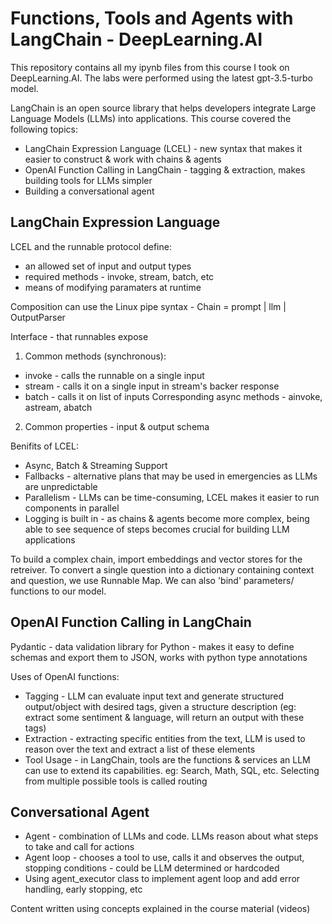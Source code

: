 # Functions, Tools and Agents with LangChain -  DeepLearning.AI
This repository contains all my ipynb files from this course I took on DeepLearning.AI. The labs were performed using the latest gpt-3.5-turbo model.

LangChain is an open source library that helps developers integrate Large Language Models (LLMs) into applications. This course covered the following topics:
- LangChain Expression Language (LCEL) - new syntax that makes it easier to construct & work with chains & agents
- OpenAI Function Calling in LangChain - tagging & extraction, makes building tools for LLMs simpler
- Building a conversational agent 

## LangChain Expression Language
LCEL and the runnable protocol define: 
- an allowed set of input and output types
- required methods - invoke, stream, batch, etc
- means of modifying paramaters at runtime

Composition can use the Linux pipe syntax - Chain = prompt | llm | OutputParser

Interface - that runnables expose 
1. Common methods (synchronous):
- invoke - calls the runnable on a single input
- stream - calls it on a single input in stream's backer response
- batch - calls it on list of inputs
Corresponding async methods - ainvoke, astream, abatch
2. Common properties - input & output schema

Benifits of LCEL:
- Async, Batch & Streaming Support
- Fallbacks - alternative plans that may be used in emergencies as LLMs are unpredictable
- Parallelism - LLMs can be time-consuming, LCEL makes it easier to run components in parallel
- Logging is built in - as chains & agents become more complex, being able to see sequence of steps becomes crucial for building LLM applications

To build a complex chain, import embeddings and vector stores for the retreiver. To convert a single question into a dictionary containing context and question, we use Runnable Map.
We can also 'bind' parameters/ functions to our model.

## OpenAI Function Calling in LangChain
Pydantic - data validation library for Python - makes it easy to define schemas and export them to JSON, works with python type annotations

Uses of OpenAI functions:
- Tagging - LLM can evaluate input text and generate structured output/object with desired tags, given a structure description (eg: extract some sentiment & language, will return an output with these tags) 
- Extraction - extracting specific entities from the text, LLM is used to reason over the text and extract a list of these elements
- Tool Usage - in LangChain, tools are the functions & services an LLM can use to extend its capabilities. eg: Search, Math, SQL, etc. Selecting from multiple possible tools is called routing

## Conversational Agent
- Agent - combination of LLMs and code. LLMs reason about what steps to take and call for actions
- Agent loop -  chooses a tool to use, calls it and observes the output, stopping conditions - could be LLM determined or hardcoded
- Using agent_executor class to implement agent loop and add error handling, early stopping, etc

Content written using concepts explained in the course material (videos)
